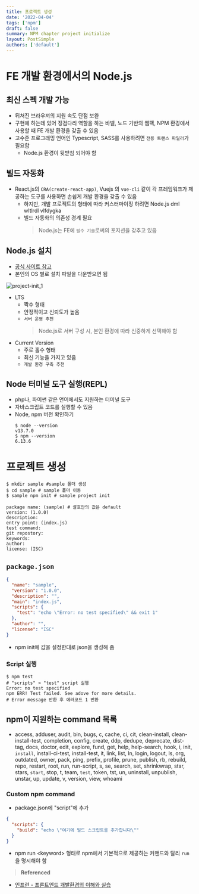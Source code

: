 ```yaml
---
title: 프로젝트 생성
date: '2022-04-04'
tags: ['npm']
draft: false
summary: NPM chapter project initialize
layout: PostSimple
authors: ['default']
---
```


# FE 개발 환경에서의 Node.js

## 최신 스펙 개발 가능

- 뒤쳐진 브라우져의 지원 속도 단점 보완
- 구현에 하는데 있어 징검다리 역할을 하는 바벨, 노드 기반의 웹팩, NPM 환경에서 사용할 때 FE 개발 환경을 갖출 수 있음
- 고수준 프로그래밍 언어인 Typescript, SASS를 사용하려면 `전용 트랜스 파일러`가 필요함
  - Node.js 환경이 뒷받침 되어야 함

## 빌드 자동화

- React.js의 `CRA(create-react-app)`, Vuejs 의 `vue-cli` 같이 각 프레임워크가 제공하는 도구를 사용하면 손쉽게 개발 환경을 갖출 수 있음
  - 하지만, 개발 프로젝트의 형태에 따라 커스터마이징 하려면 Node.js dml wltlrdl vlfdygka
  - 빌드 자동화의 의존성 경계 필요
    > Node.js는 FE에 `필수 기술`로써의 포지션을 갖추고 있음

## Node.js 설치

- [공식 사이트 참고](https://nodejs.org/ko/)
- 본인의 OS 별로 설치 파일을 다운받으면 됨

![project-init_1](/static/images/project-init_1.png)

- LTS
  - 짝수 형태
  - 안정적이고 신뢰도가 높음
  - `서버 운영 추천`
    > Node.js로 서버 구성 시, 본인 환경에 따라 신중하게 선택해야 함
- Current Version
  - 주로 홀수 형태
  - 최신 기능을 가지고 있음
  - `개발 환경 구축 추천`

## Node 터미널 도구 실행(REPL)

- php나, 파이썬 같은 언어에서도 지원하는 터미널 도구
- 자바스크립트 코드를 실행할 수 있음
- Node, npm 버전 확인하기
  ```shell
  $ node --version
  v13.7.0
  $ npm --version
  6.13.6
  ```

# 프로젝트 생성

```shell
$ mkdir sample #sample 폴더 생성
$ cd sample # sample 폴더 이동
$ sample npm init # sample project init
```

```shell
package name: (sample) # 괄호안의 값은 default
version: (1.0.0)
description:
entry point: (index.js)
test command:
git repostory:
keywords:
author:
license: (ISC)
```

## `package.json`

```json
{
  "name": "sample",
  "version": "1.0.0",
  "description": "",
  "main": "index.js",
  "scripts": {
    "test": "echo \"Error: no test specified\" && exit 1"
  },
  "author": "",
  "license": "ISC"
}
```

- npm init에 값을 설정한대로 json을 생성해 줌

### Script 실행

```shell
$ npm test
# "scripts" > "test" script 실행
Error: no test specified
npm ERR! Test failed. See adove for more details.
# Error message 반환 후 에러코드 1 반환
```

## npm이 지원하는 command 목록

- access, adduser, audit, bin, bugs, c, cache, ci, cit,
  clean-install, clean-install-test, completion, config,
  create, ddp, dedupe, deprecate, dist-tag, docs, doctor,
  edit, explore, fund, get, help, help-search, hook, i, init,
  `install`, install-ci-test, install-test, it, link, list, ln,
  login, logout, ls, org, outdated, owner, pack, ping, prefix,
  profile, prune, publish, rb, rebuild, repo, restart, root,
  run, run-script, s, se, search, set, shrinkwrap, star,
  stars, `start`, stop, t, team, `test`, token, tst, un,
  uninstall, unpublish, unstar, up, update, v, version, view,
  whoami

### Custom npm command

- package.json에 "script"에 추가

```json
{
  "scripts": {
    "build": "echo \"여기에 빌드 스크립트를 추가합니다\""
  }
}
```

- npm run \<keyword> 형태로 npm에서 기본적으로 제공하는 커맨드와 달리 `run`을 명시해야 함

> **Referenced**

- [인프런 - 프론트엔드 개발환경의 이해와 실습](https://www.inflearn.com/course/%ED%94%84%EB%A1%A0%ED%8A%B8%EC%97%94%EB%93%9C-%EA%B0%9C%EB%B0%9C%ED%99%98%EA%B2%BD/dashboard)
